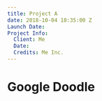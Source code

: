 ```yaml
---
title: Project A
date: 2018-10-04 18:35:00 Z
Launch Date: 
Project Info:
  Client: Me
  Date: 
  Credits: Me Inc.
---
```


# Google Doodle